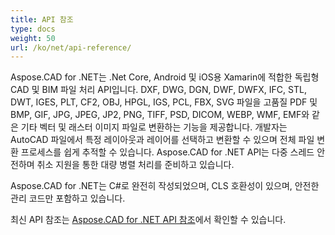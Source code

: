 ```yaml
---
title: API 참조
type: docs
weight: 50
url: /ko/net/api-reference/
---
```


Aspose.CAD for .NET는 .Net Core, Android 및 iOS용 Xamarin에 적합한 독립형 CAD 및 BIM 파일 처리 API입니다.
DXF, DWG, DGN, DWF, DWFX, IFC, STL, DWT, IGES, PLT, CF2, OBJ, HPGL, IGS, PCL, FBX, SVG 파일을 고품질 PDF 및 BMP, GIF, JPG, JPEG, JP2, PNG, TIFF, PSD, DICOM, WEBP, WMF, EMF와 같은 기타 벡터 및 래스터 이미지 파일로 변환하는 기능을 제공합니다.
개발자는 AutoCAD 파일에서 특정 레이아웃과 레이어를 선택하고 변환할 수 있으며 전체 파일 변환 프로세스를 쉽게 추적할 수 있습니다.
Aspose.CAD for .NET API는 다중 스레드 안전하며 취소 지원을 통한 대량 병렬 처리를 준비하고 있습니다.

Aspose.CAD for .NET는 C#로 완전히 작성되었으며, CLS 호환성이 있으며, 안전한 관리 코드만 포함하고 있습니다.

최신 API 참조는 [Aspose.CAD for .NET API 참조](https://reference.aspose.com/cad/net/)에서 확인할 수 있습니다.
